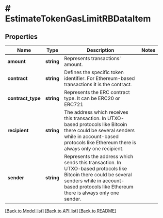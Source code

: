 # # EstimateTokenGasLimitRBDataItem

## Properties

Name | Type | Description | Notes
------------ | ------------- | ------------- | -------------
**amount** | **string** | Represents transactions&#39; amount. |
**contract** | **string** | Defines the specific token identifier.  For Ethereum-based transactions it is the contract. |
**contract_type** | **string** | Represents the ERC contract type. It can be ERC20 or ERC721 |
**recipient** | **string** | The address which receives this transaction. In UTXO-based protocols like Bitcoin there could be several senders while in account-based protocols like Ethereum there is always only one recipient. |
**sender** | **string** | Represents the address which sends this transaction. In UTXO-based protocols like Bitcoin there could be several senders while in account-based protocols like Ethereum there is always only one sender. |

[[Back to Model list]](../../README.md#models) [[Back to API list]](../../README.md#endpoints) [[Back to README]](../../README.md)
